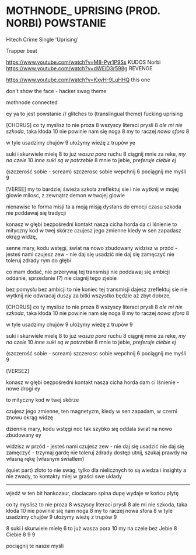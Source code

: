 # MOTHNODE_ UPRISING (PROD. NORBI) POWSTANIE
Hitech Crime Single 'Uprising'

Trapper beat

https://www.youtube.com/watch?v=M8-Pyr1P9Ss KUDOS
Norbi
https://www.youtube.com/watch?v=dWEiD3r598g REVENGE

https://www.youtube.com/watch?v=KxvH-9LuHHQ this one

don't show the face - hacker swag theme

mothnode
connected

ey ya
to jest powstanie // glitches to (translingual theme)
fucking uprising

[CHORUS]
co ty myslisz to nie proza 8
wszyscy literaci prysli 8
_ale mi nie szkoda_, taka kłoda 10
nie powinie nam się noga 8
my to raczej _nowa sfora_ 8

w tyle usadzimy chujów 9
ułożymy wieżę z trupów ye

suki i skurwiele mielę 8
to już _wasza pora_ ruchu 8
ciągnij mnie za reke, _my na czele_ 10
_inne suki są w potrzebie_ 8
mnie to jebie, _preferuje ciebie ej_

(szczerość sobie - scream)
szczerosc sobie wepchnij 6
pociągnij me myśli 9

[VERSE]
my to bardziej świeża szkoła
zreflektuj sie i nie wytknij
w mojej glowie milosc, z zewnątrz demon
w twojej glowie 

nienawisc to forma misji
ta a moją misją dystans do emocji czasu szkoda
nie poddawaj się tradycji

konasz w głębi 
bezpośredni kontakt
nasza cicha horda 
da ci lśnienie
to mityczny kod 
w twej skórze
czujesz jego zmienne
kiedy w sen zapadasz
okrąg widzę, 

senne mary, kodu wstęgi, świat na nowo zbudowany
widzisz w przód - jesteś nami 
czujesz zew - nie daj się usadzić
nie daj się zamęczyć
nie toleruj zdrady
rym do głębi

co mam dodać, nie przerywaj tej transmisji
nie poddawaj się ambicji
oddanie, sprzedanie (?)
nie ciagnij tego zjebie

bez pomysłu bez ambicji
to nie koniec tej transmisji
dajesz zreflektuj sie nie wytknij
nie odwracaj duszy za bitki
wszystko będzie aż zbyt dobrze,

[CHORUS]
co ty myslisz to nie proza 8
wszyscy literaci prysli 8
_ale mi nie szkoda_, taka kłoda 10
nie powinie nam się noga 8
my to raczej _nowa sfora_ 8

w tyle usadzimy chujów 9
ułożymy wieżę z trupów 9

suki i skurwiele mielę 8
to już _wasza pora_ ruchu 8
ciągnij mnie za reke, _my na czele_ 10
_inne suki są w potrzebie_ 8
mnie to jebie, _preferuje ciebie ej_

(szczerość sobie - scream)
szczerosc sobie wepchnij 6
pociągnij me myśli 9

[VERSE2]

konasz w głębi 
bezpośredni kontakt
nasza cicha horda 
dam ci lśnienie - nowe drogi ey

to mityczny kod 
w twej skórze 

czujesz jego zmienne, ten magnetyzm, 
kiedy w sen zapadam, w czerni znowu okrąg widzę 

dziennie mary, kodu wstęgi
noc tak szybko się oddala
świat na nowo zbudowany ey

widzisz w przód - jesteś nami 
czujesz zew - nie daj się usadzić
nie daj się zamęczyć - trzymaj gardę
nie toleruj zdrady
dostęp utnij, 
szukaj prawdy
na własną rękę 
(własnym światłem)

(quiet part)
złoto to nie swag,
tylko dla nielicznych to 
są wiedza i insighty
a nie zwady, to kontakty
miej w graści swe układy

------------------

wjedź w ten bit hankozaur,
ciociacaro spina dupę 
wydaje w końcu płytę


co ty myslisz to nie proza 8
wszyscy literaci prysli 8
ale mi nie szkoda, taka kłoda 10
nie powinie się nam noga 8
my to raczej nowa sfora 8
w tyle usadzimy chujów 9
ułożymy wieżę z trupów 9

8 suki i skurwiele mielę 
6 to już wasza pora
10 my na czele bez 
Jebie 8
Ciebie 8
9
9


pociągnij te nasze myśli

